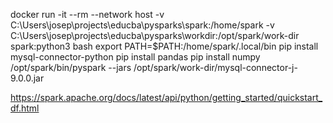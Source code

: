 docker run -it --rm --network host -v C:\Users\josep\projects\educba\pysparks\spark:/home/spark -v C:\Users\josep\projects\educba\pysparks\workdir:/opt/spark/work-dir spark:python3 bash
export PATH=$PATH:/home/spark/.local/bin
pip install mysql-connector-python
pip install pandas
pip install numpy
/opt/spark/bin/pyspark --jars /opt/spark/work-dir/mysql-connector-j-9.0.0.jar


https://spark.apache.org/docs/latest/api/python/getting_started/quickstart_df.html
